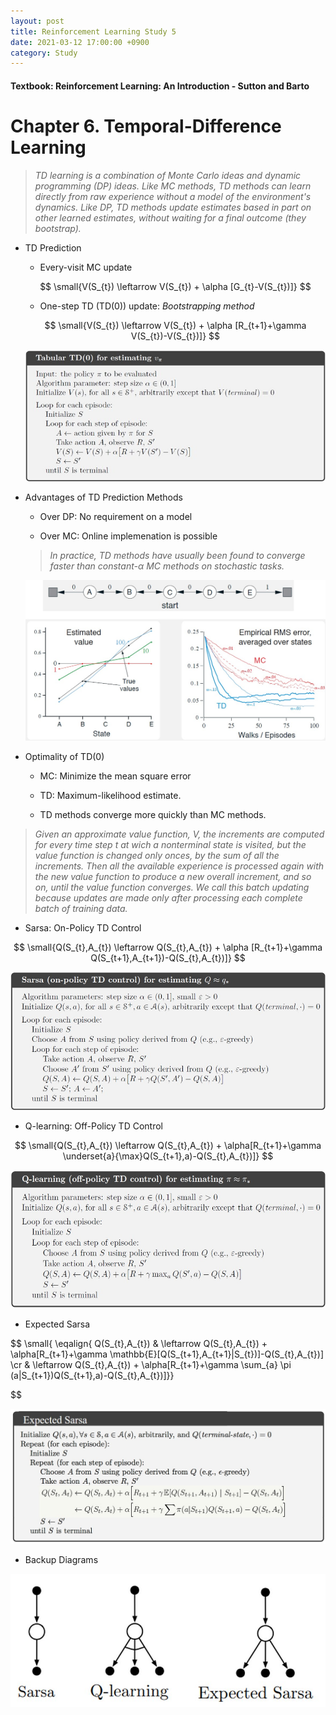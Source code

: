 ```yaml
---
layout: post
title: Reinforcement Learning Study 5
date: 2021-03-12 17:00:00 +0900
category: Study 
---
```

#### Textbook: Reinforcement Learning: An Introduction - Sutton and Barto

# Chapter 6. Temporal-Difference Learning
> _TD learning is a combination of Monte Carlo ideas and dynamic programming (DP) ideas. Like MC methods, TD methods can learn directly from raw experience without a model of the environment's dynamics. Like DP, TD methods update estimates based in part on other learned estimates, without waiting for a final outcome (they bootstrap)._

+ TD Prediction
	
	+ Every-visit MC update

	$$ \small{V(S_{t}) \leftarrow V(S_{t}) + \alpha [G_{t}-V(S_{t})]} $$	
	
	+ One-step TD (TD(0)) update: _Bootstrapping method_

	$$ \small{V(S_{t}) \leftarrow V(S_{t}) + \alpha [R_{t+1}+\gamma V(S_{t})-V(S_{t})]} $$	
	
	![](/Figs/RL_Sutton/Ch6/TD0.jpg)

+ Advantages of TD Prediction Methods

	+ Over DP: No requirement on a model

	+ Over MC: Online implemenation is possible 

	> _In practice, TD methods have usually been found to converge faster than constant-$\alpha$ MC methods on stochastic tasks._

	![](/Figs/RL_Sutton/Ch6/RandomWalk.jpg)

+ Optimality of TD(0)

	+ MC: Minimize the mean square error

	+ TD: Maximum-likelihood estimate.

	+ TD methods converge more quickly than MC methods. 

> _Given an approximate value function, V, the increments are computed for every time step t at wich a nonterminal state is visited, but the value function is changed only onces, by the sum of all the increments. Then all the available experience is processed again with the new value function to produce a new overall increment, and so on, until the value function converges. We call this batch updating because updates are made only after processing each complete batch of training data._


+ Sarsa: On-Policy TD Control

$$ \small{Q(S_{t},A_{t}) \leftarrow Q(S_{t},A_{t}) + \alpha [R_{t+1}+\gamma Q(S_{t+1},A_{t+1})-Q(S_{t},A_{t})]} $$	

![](/Figs/RL_Sutton/Ch6/Sarsa.jpg)

+ Q-learning: Off-Policy TD Control

$$ \small{Q(S_{t},A_{t}) \leftarrow Q(S_{t},A_{t}) + \alpha[R_{t+1}+\gamma \underset{a}{\max}Q(S_{t+1},a)-Q(S_{t},A_{t})]} $$	

![](/Figs/RL_Sutton/Ch6/Qlearn.jpg)

+ Expected Sarsa

$$ \small{
\eqalign{
Q(S_{t},A_{t}) & \leftarrow Q(S_{t},A_{t}) + \alpha[R_{t+1}+\gamma \mathbb{E}[Q(S_{t+1},A_{t+1}|S_{t})]-Q(S_{t},A_{t})] \cr
	    & \leftarrow Q(S_{t},A_{t}) + \alpha[R_{t+1}+\gamma \sum_{a} \pi (a|S_{t+1})Q(S_{t+1},a)-Q(S_{t},A_{t})]}}

$$	

![](/Figs/RL_Sutton/Ch6/ExSarsa.jpg)

+ Backup Diagrams

![](/Figs/RL_Sutton/Ch6/Backup.jpg)

